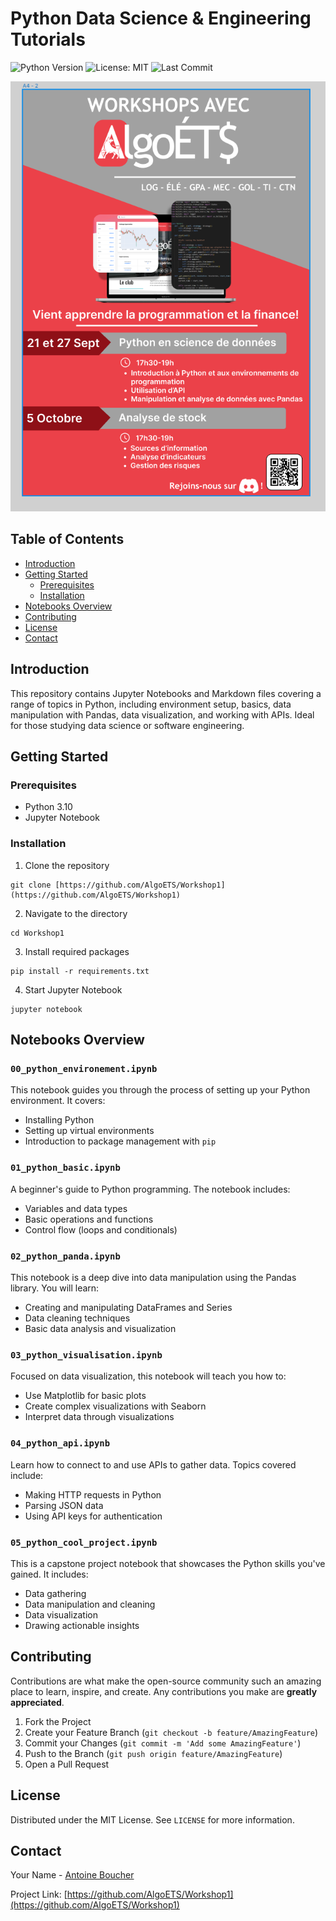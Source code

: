 # Python Data Science & Engineering Tutorials

![Python Version](https://img.shields.io/badge/Python-3.10-blue)
![License: MIT](https://img.shields.io/badge/License-MIT-green.svg)
![Last Commit](https://img.shields.io/github/last-commit/AlgoETS/Workshop1)


![AlgoETS](algoets.png)

## Table of Contents

- [Introduction](#introduction)
- [Getting Started](#getting-started)
  - [Prerequisites](#prerequisites)
  - [Installation](#installation)
- [Notebooks Overview](#notebooks-overview)
- [Contributing](#contributing)
- [License](#license)
- [Contact](#contact)

## Introduction

This repository contains Jupyter Notebooks and Markdown files covering a range of topics in Python, including environment setup, basics, data manipulation with Pandas, data visualization, and working with APIs. Ideal for those studying data science or software engineering.

## Getting Started

### Prerequisites

- Python 3.10
- Jupyter Notebook

### Installation

1. Clone the repository
   
```
git clone [https://github.com/AlgoETS/Workshop1](https://github.com/AlgoETS/Workshop1)
```

2. Navigate to the directory

```
cd Workshop1
```

3. Install required packages

```
pip install -r requirements.txt
```

4. Start Jupyter Notebook

```
jupyter notebook
```


## Notebooks Overview

### `00_python_environement.ipynb`

This notebook guides you through the process of setting up your Python environment. It covers:

- Installing Python
- Setting up virtual environments
- Introduction to package management with `pip`

### `01_python_basic.ipynb`

A beginner's guide to Python programming. The notebook includes:

- Variables and data types
- Basic operations and functions
- Control flow (loops and conditionals)

### `02_python_panda.ipynb`

This notebook is a deep dive into data manipulation using the Pandas library. You will learn:

- Creating and manipulating DataFrames and Series
- Data cleaning techniques
- Basic data analysis and visualization

### `03_python_visualisation.ipynb`

Focused on data visualization, this notebook will teach you how to:

- Use Matplotlib for basic plots
- Create complex visualizations with Seaborn
- Interpret data through visualizations

### `04_python_api.ipynb`

Learn how to connect to and use APIs to gather data. Topics covered include:

- Making HTTP requests in Python
- Parsing JSON data
- Using API keys for authentication

### `05_python_cool_project.ipynb`

This is a capstone project notebook that showcases the Python skills you've gained. It includes:

- Data gathering
- Data manipulation and cleaning
- Data visualization
- Drawing actionable insights

## Contributing

Contributions are what make the open-source community such an amazing place to learn, inspire, and create. Any contributions you make are **greatly appreciated**.

1. Fork the Project
2. Create your Feature Branch (`git checkout -b feature/AmazingFeature`)
3. Commit your Changes (`git commit -m 'Add some AmazingFeature'`)
4. Push to the Branch (`git push origin feature/AmazingFeature`)
5. Open a Pull Request

## License

Distributed under the MIT License. See `LICENSE` for more information.

## Contact

Your Name - [Antoine Boucher](mailto:antoine.boucher@ens.etsmtl.ca)

Project Link: [https://github.com/AlgoETS/Workshop1](https://github.com/AlgoETS/Workshop1)
